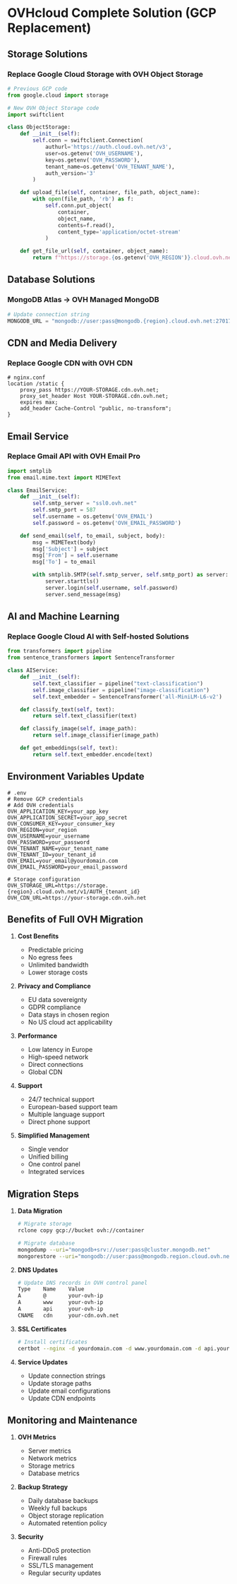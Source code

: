 # OVHcloud Complete Solution (GCP Replacement)

## Storage Solutions

### Replace Google Cloud Storage with OVH Object Storage
```python
# Previous GCP code
from google.cloud import storage

# New OVH Object Storage code
import swiftclient

class ObjectStorage:
    def __init__(self):
        self.conn = swiftclient.Connection(
            authurl='https://auth.cloud.ovh.net/v3',
            user=os.getenv('OVH_USERNAME'),
            key=os.getenv('OVH_PASSWORD'),
            tenant_name=os.getenv('OVH_TENANT_NAME'),
            auth_version='3'
        )

    def upload_file(self, container, file_path, object_name):
        with open(file_path, 'rb') as f:
            self.conn.put_object(
                container,
                object_name,
                contents=f.read(),
                content_type='application/octet-stream'
            )

    def get_file_url(self, container, object_name):
        return f"https://storage.{os.getenv('OVH_REGION')}.cloud.ovh.net/v1/AUTH_{os.getenv('OVH_TENANT_ID')}/{container}/{object_name}"
```

## Database Solutions

### MongoDB Atlas → OVH Managed MongoDB
```python
# Update connection string
MONGODB_URL = "mongodb://user:pass@mongodb.{region}.cloud.ovh.net:27017/fashion_platform"
```

## CDN and Media Delivery

### Replace Google CDN with OVH CDN
```nginx
# nginx.conf
location /static {
    proxy_pass https://YOUR-STORAGE.cdn.ovh.net;
    proxy_set_header Host YOUR-STORAGE.cdn.ovh.net;
    expires max;
    add_header Cache-Control "public, no-transform";
}
```

## Email Service

### Replace Gmail API with OVH Email Pro
```python
import smtplib
from email.mime.text import MIMEText

class EmailService:
    def __init__(self):
        self.smtp_server = "ssl0.ovh.net"
        self.smtp_port = 587
        self.username = os.getenv('OVH_EMAIL')
        self.password = os.getenv('OVH_EMAIL_PASSWORD')

    def send_email(self, to_email, subject, body):
        msg = MIMEText(body)
        msg['Subject'] = subject
        msg['From'] = self.username
        msg['To'] = to_email

        with smtplib.SMTP(self.smtp_server, self.smtp_port) as server:
            server.starttls()
            server.login(self.username, self.password)
            server.send_message(msg)
```

## AI and Machine Learning

### Replace Google Cloud AI with Self-hosted Solutions
```python
from transformers import pipeline
from sentence_transformers import SentenceTransformer

class AIService:
    def __init__(self):
        self.text_classifier = pipeline("text-classification")
        self.image_classifier = pipeline("image-classification")
        self.text_embedder = SentenceTransformer('all-MiniLM-L6-v2')

    def classify_text(self, text):
        return self.text_classifier(text)

    def classify_image(self, image_path):
        return self.image_classifier(image_path)

    def get_embeddings(self, text):
        return self.text_embedder.encode(text)
```

## Environment Variables Update
```env
# .env
# Remove GCP credentials
# Add OVH credentials
OVH_APPLICATION_KEY=your_app_key
OVH_APPLICATION_SECRET=your_app_secret
OVH_CONSUMER_KEY=your_consumer_key
OVH_REGION=your_region
OVH_USERNAME=your_username
OVH_PASSWORD=your_password
OVH_TENANT_NAME=your_tenant_name
OVH_TENANT_ID=your_tenant_id
OVH_EMAIL=your_email@yourdomain.com
OVH_EMAIL_PASSWORD=your_email_password

# Storage configuration
OVH_STORAGE_URL=https://storage.{region}.cloud.ovh.net/v1/AUTH_{tenant_id}
OVH_CDN_URL=https://your-storage.cdn.ovh.net
```

## Benefits of Full OVH Migration

1. **Cost Benefits**
   - Predictable pricing
   - No egress fees
   - Unlimited bandwidth
   - Lower storage costs

2. **Privacy and Compliance**
   - EU data sovereignty
   - GDPR compliance
   - Data stays in chosen region
   - No US cloud act applicability

3. **Performance**
   - Low latency in Europe
   - High-speed network
   - Direct connections
   - Global CDN

4. **Support**
   - 24/7 technical support
   - European-based support team
   - Multiple language support
   - Direct phone support

5. **Simplified Management**
   - Single vendor
   - Unified billing
   - One control panel
   - Integrated services

## Migration Steps

1. **Data Migration**
   ```bash
   # Migrate storage
   rclone copy gcp://bucket ovh://container

   # Migrate database
   mongodump --uri="mongodb+srv://user:pass@cluster.mongodb.net"
   mongorestore --uri="mongodb://user:pass@mongodb.region.cloud.ovh.net"
   ```

2. **DNS Updates**
   ```bash
   # Update DNS records in OVH control panel
   Type    Name    Value
   A       @       your-ovh-ip
   A       www     your-ovh-ip
   A       api     your-ovh-ip
   CNAME   cdn     your-cdn.ovh.net
   ```

3. **SSL Certificates**
   ```bash
   # Install certificates
   certbot --nginx -d yourdomain.com -d www.yourdomain.com -d api.yourdomain.com
   ```

4. **Service Updates**
   - Update connection strings
   - Update storage paths
   - Update email configurations
   - Update CDN endpoints

## Monitoring and Maintenance

1. **OVH Metrics**
   - Server metrics
   - Network metrics
   - Storage metrics
   - Database metrics

2. **Backup Strategy**
   - Daily database backups
   - Weekly full backups
   - Object storage replication
   - Automated retention policy

3. **Security**
   - Anti-DDoS protection
   - Firewall rules
   - SSL/TLS management
   - Regular security updates
